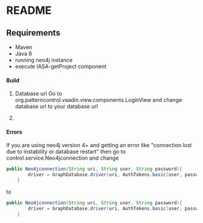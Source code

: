 # README 

## Requirements
* Maven
* Java 8
* running neo4j instance
* execute IASA-getProject component 

#### Build 
1. Database url
Go to org.patterncontrol.vaadin.view.components.LoginView and change database url to your database url 

2. 

#### Errors
If you are using neo4j version 4+ and getting an error like "connection lost due to instability or database restart"
then go to control.service.Neo4jconnection and change
```java
public Neo4jconnection(String uri, String user, String password){
		driver = GraphDatabase.driver(uri, AuthTokens.basic(user, password));
	}
``` 

to 

```java
public Neo4jconnection(String uri, String user, String password){
		driver = GraphDatabase.driver(uri, AuthTokens.basic(user, password), Config.builder().withoutEncryption().toConfig());
	}
``` 



